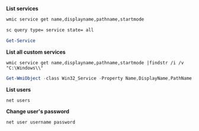 
**List services**
```cmd
wmic service get name,displayname,pathname,startmode
```

```cmd
sc query type= service state= all
```

```powershell
Get-Service
```

**List all custom services**
```
wmic service get name,displayname,pathname,startmode |findstr /i /v "C:\Windows\\"
```

```powershell
Get-WmiObject -class Win32_Service -Property Name,DisplayName,PathName,StartMode | Where {$_.PathName -notlike "C:\Windows\*"} | Select PathName,DisplayName,Name
```

**List users**
```cmd
net users
```

**Change user's password**
```cmd
net user username password
```
